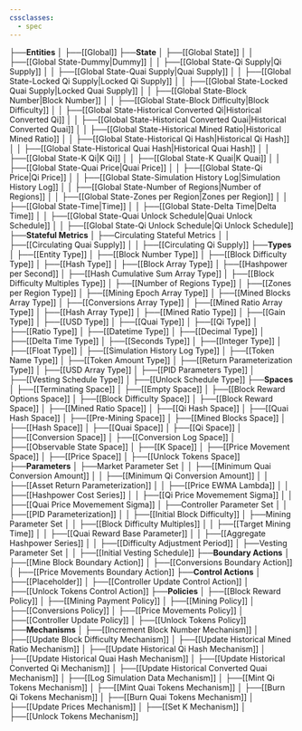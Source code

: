 ```yaml
---
cssclasses:
  - spec
---
```


├──**Entities**
│   ├──[[Global]]
├──**State**
│   ├──[[Global State]]
│   │   ├──[[Global State-Dummy\|Dummy]]
│   │   ├──[[Global State-Qi Supply\|Qi Supply]]
│   │   ├──[[Global State-Quai Supply\|Quai Supply]]
│   │   ├──[[Global State-Locked Qi Supply\|Locked Qi Supply]]
│   │   ├──[[Global State-Locked Quai Supply\|Locked Quai Supply]]
│   │   ├──[[Global State-Block Number\|Block Number]]
│   │   ├──[[Global State-Block Difficulty\|Block Difficulty]]
│   │   ├──[[Global State-Historical Converted Qi\|Historical Converted Qi]]
│   │   ├──[[Global State-Historical Converted Quai\|Historical Converted Quai]]
│   │   ├──[[Global State-Historical Mined Ratio\|Historical Mined Ratio]]
│   │   ├──[[Global State-Historical Qi Hash\|Historical Qi Hash]]
│   │   ├──[[Global State-Historical Quai Hash\|Historical Quai Hash]]
│   │   ├──[[Global State-K Qi\|K Qi]]
│   │   ├──[[Global State-K Quai\|K Quai]]
│   │   ├──[[Global State-Quai Price\|Quai Price]]
│   │   ├──[[Global State-Qi Price\|Qi Price]]
│   │   ├──[[Global State-Simulation History Log\|Simulation History Log]]
│   │   ├──[[Global State-Number of Regions\|Number of Regions]]
│   │   ├──[[Global State-Zones per Region\|Zones per Region]]
│   │   ├──[[Global State-Time\|Time]]
│   │   ├──[[Global State-Delta Time\|Delta Time]]
│   │   ├──[[Global State-Quai Unlock Schedule\|Quai Unlock Schedule]]
│   │   ├──[[Global State-Qi Unlock Schedule\|Qi Unlock Schedule]]
├──**Stateful Metrics**
│   ├──Circulating Stateful Metrics
│   │   ├──[[Circulating Quai Supply]]
│   │   ├──[[Circulating Qi Supply]]
├──**Types**
│   ├──[[Entity Type]]
│   ├──[[Block Number Type]]
│   ├──[[Block Difficulty Type]]
│   ├──[[Hash Type]]
│   ├──[[Block Array Type]]
│   ├──[[Hashpower per Second]]
│   ├──[[Hash Cumulative Sum Array Type]]
│   ├──[[Block Difficulty Multiples Type]]
│   ├──[[Number of Regions Type]]
│   ├──[[Zones per Region Type]]
│   ├──[[Mining Epoch Array Type]]
│   ├──[[Mined Blocks Array Type]]
│   ├──[[Conversions Array Type]]
│   ├──[[Mined Ratio Array Type]]
│   ├──[[Hash Array Type]]
│   ├──[[Mined Ratio Type]]
│   ├──[[Gain Type]]
│   ├──[[USD Type]]
│   ├──[[Quai Type]]
│   ├──[[Qi Type]]
│   ├──[[Ratio Type]]
│   ├──[[Datetime Type]]
│   ├──[[Decimal Type]]
│   ├──[[Delta Time Type]]
│   ├──[[Seconds Type]]
│   ├──[[Integer Type]]
│   ├──[[Float Type]]
│   ├──[[Simulation History Log Type]]
│   ├──[[Token Name Type]]
│   ├──[[Token Amount Type]]
│   ├──[[Return Parameterization Type]]
│   ├──[[USD Array Type]]
│   ├──[[PID Parameters Type]]
│   ├──[[Vesting Schedule Type]]
│   ├──[[Unlock Schedule Type]]
├──**Spaces**
│   ├──[[Terminating Space]]
│   ├──[[Empty Space]]
│   ├──[[Block Reward Options Space]]
│   ├──[[Block Difficulty Space]]
│   ├──[[Block Reward Space]]
│   ├──[[Mined Ratio Space]]
│   ├──[[Qi Hash Space]]
│   ├──[[Quai Hash Space]]
│   ├──[[Pre-Mining Space]]
│   ├──[[Mined Blocks Space]]
│   ├──[[Hash Space]]
│   ├──[[Quai Space]]
│   ├──[[Qi Space]]
│   ├──[[Conversion Space]]
│   ├──[[Conversion Log Space]]
│   ├──[[Observable State Space]]
│   ├──[[K Space]]
│   ├──[[Price Movement Space]]
│   ├──[[Price Space]]
│   ├──[[Unlock Tokens Space]]
├──**Parameters**
│   ├──Market Parameter Set
│   │   ├──[[Minimum Quai Conversion Amount]]
│   │   ├──[[Minimum Qi Conversion Amount]]
│   │   ├──[[Asset Return Parameterization]]
│   │   ├──[[Price EWMA Lambda]]
│   │   ├──[[Hashpower Cost Series]]
│   │   ├──[[Qi Price Movemement Sigma]]
│   │   ├──[[Quai Price Movemement Sigma]]
│   ├──Controller Parameter Set
│   │   ├──[[PID Parameterization]]
│   │   ├──[[Initial Block Difficulty]]
│   ├──Mining Parameter Set
│   │   ├──[[Block Difficulty Multiples]]
│   │   ├──[[Target Mining Time]]
│   │   ├──[[Quai Reward Base Parameter]]
│   │   ├──[[Aggregate Hashpower Series]]
│   │   ├──[[Difficulty Adjustment Period]]
│   ├──Vesting Parameter Set
│   │   ├──[[Initial Vesting Schedule]]
├──**Boundary Actions**
│   ├──[[Mine Block Boundary Action]]
│   ├──[[Conversions Boundary Action]]
│   ├──[[Price Movements Boundary Action]]
├──**Control Actions**
│   ├──[[Placeholder]]
│   ├──[[Controller Update Control Action]]
│   ├──[[Unlock Tokens Control Action]]
├──**Policies**
│   ├──[[Block Reward Policy]]
│   ├──[[Mining Payment Policy]]
│   ├──[[Mining Policy]]
│   ├──[[Conversions Policy]]
│   ├──[[Price Movements Policy]]
│   ├──[[Controller Update Policy]]
│   ├──[[Unlock Tokens Policy]]
├──**Mechanisms**
│   ├──[[Increment Block Number Mechanism]]
│   ├──[[Update Block Difficulty Mechanism]]
│   ├──[[Update Historical Mined Ratio Mechanism]]
│   ├──[[Update Historical Qi Hash Mechanism]]
│   ├──[[Update Historical Quai Hash Mechanism]]
│   ├──[[Update Historical Converted Qi Mechanism]]
│   ├──[[Update Historical Converted Quai Mechanism]]
│   ├──[[Log Simulation Data Mechanism]]
│   ├──[[Mint Qi Tokens Mechanism]]
│   ├──[[Mint Quai Tokens Mechanism]]
│   ├──[[Burn Qi Tokens Mechanism]]
│   ├──[[Burn Quai Tokens Mechanism]]
│   ├──[[Update Prices Mechanism]]
│   ├──[[Set K Mechanism]]
│   ├──[[Unlock Tokens Mechanism]]
